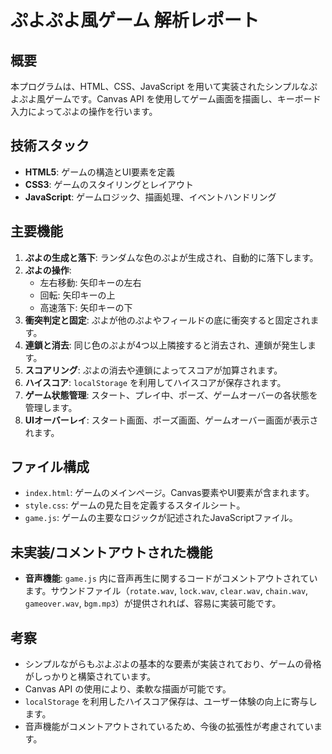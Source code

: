 # ぷよぷよ風ゲーム 解析レポート

## 概要
本プログラムは、HTML、CSS、JavaScript を用いて実装されたシンプルなぷよぷよ風ゲームです。Canvas API を使用してゲーム画面を描画し、キーボード入力によってぷよの操作を行います。

## 技術スタック
- **HTML5**: ゲームの構造とUI要素を定義
- **CSS3**: ゲームのスタイリングとレイアウト
- **JavaScript**: ゲームロジック、描画処理、イベントハンドリング

## 主要機能
1.  **ぷよの生成と落下**: ランダムな色のぷよが生成され、自動的に落下します。
2.  **ぷよの操作**:
    -   左右移動: 矢印キーの左右
    -   回転: 矢印キーの上
    -   高速落下: 矢印キーの下
3.  **衝突判定と固定**: ぷよが他のぷよやフィールドの底に衝突すると固定されます。
4.  **連鎖と消去**: 同じ色のぷよが4つ以上隣接すると消去され、連鎖が発生します。
5.  **スコアリング**: ぷよの消去や連鎖によってスコアが加算されます。
6.  **ハイスコア**: `localStorage` を利用してハイスコアが保存されます。
7.  **ゲーム状態管理**: スタート、プレイ中、ポーズ、ゲームオーバーの各状態を管理します。
8.  **UIオーバーレイ**: スタート画面、ポーズ画面、ゲームオーバー画面が表示されます。

## ファイル構成
- `index.html`: ゲームのメインページ。Canvas要素やUI要素が含まれます。
- `style.css`: ゲームの見た目を定義するスタイルシート。
- `game.js`: ゲームの主要なロジックが記述されたJavaScriptファイル。

## 未実装/コメントアウトされた機能
- **音声機能**: `game.js` 内に音声再生に関するコードがコメントアウトされています。サウンドファイル（`rotate.wav`, `lock.wav`, `clear.wav`, `chain.wav`, `gameover.wav`, `bgm.mp3`）が提供されれば、容易に実装可能です。

## 考察
- シンプルながらもぷよぷよの基本的な要素が実装されており、ゲームの骨格がしっかりと構築されています。
- Canvas API の使用により、柔軟な描画が可能です。
- `localStorage` を利用したハイスコア保存は、ユーザー体験の向上に寄与します。
- 音声機能がコメントアウトされているため、今後の拡張性が考慮されています。
